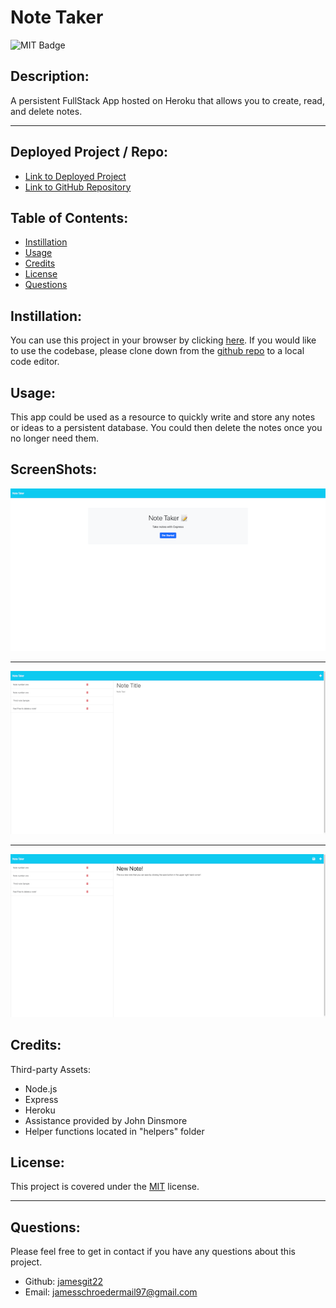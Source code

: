 # Note Taker

  ![MIT Badge](https://img.shields.io/badge/License-MIT-yellow.svg)

  ## Description:
        
  A persistent FullStack App hosted on Heroku that allows you to create, read, and delete notes.
    
  ---

  ## Deployed Project / Repo:
  - [Link to Deployed Project](https://hidden-badlands-10348.herokuapp.com/)
  - [Link to GitHub Repository](https://github.com/Jamesgit22/Note-Taker)
  
  ## Table of Contents:
    
  - [Instillation](#instillation)
  - [Usage](#usage)
  - [Credits](#credits)
  - [License](#license)
  - [Questions](#questions)
  
  ## Instillation:
  
  You can use this project in your browser by clicking [here](https://hidden-badlands-10348.herokuapp.com). If you would like to use the codebase, please clone down from the [github repo](https://github.com/Jamesgit22/Note-Taker) to a local code editor.
  
  ## Usage:
  
  This app could be used as a resource to quickly write and store any notes or ideas to a persistent database. You could then delete the notes once you no longer need them.
  
  ## ScreenShots:
  ![A screenshot of the app start screen.](public/assets/images/note_taker.png)

  ---

  ![A screenshot of the app notes screen.](public/assets/images/note_taker_empty.png)

  ---

  ![An example of creating a new note using the app.](public/assets/images/note_taker_newnote.png)
  
  ## Credits:
  
  Third-party Assets: 
  - Node.js
  - Express
  - Heroku
  - Assistance provided by John Dinsmore
  - Helper functions located in "helpers" folder
  
  ## License:
  
  This project is covered under the [MIT](https://opensource.org/licenses/MIT) license.

  ---
  
  ## Questions:

  Please feel free to get in contact if you have any questions about this project.

  - Github: [jamesgit22](https://github.com/jamesgit22)
  - Email: jamesschroedermail97@gmail.com